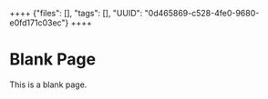 ++++
{"files": [], "tags": [], "UUID": "0d465869-c528-4fe0-9680-e0fd171c03ec"}
++++

# Blank Page
This is a blank page.
